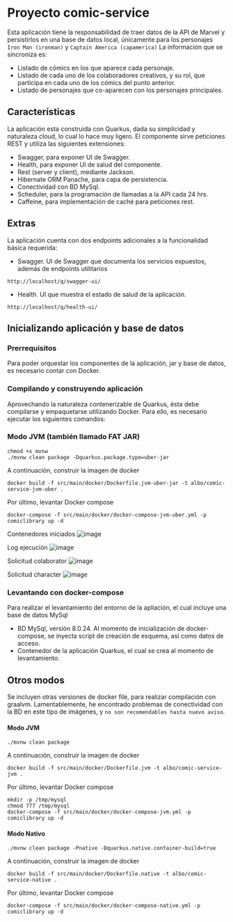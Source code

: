 # Proyecto comic-service

Esta aplicación tiene la responsabilidad de traer datos de la API de Marvel y persistirlos en una base de datos local, únicamente para los personajes `Iron Man (ironman)` y `Captain America (capamerica)` La información que se sincroniza es:
- Listado de cómics en los que aparece cada personaje.
- Listado de cada uno de los colaboradores creativos, y su rol, que participa en cada uno de los cómics del punto anterior.
- Listado de personajes que co-aparecen con los personajes principales.

## Características

La aplicación esta construida con Quarkus, dada su simplicidad y naturaleza cloud, lo cual lo hace muy ligero.
El componente sirve peticiones REST y utiliza las siguientes extensiones:
- Swagger, para exponer UI de Swagger.
- Health, para exponer UI de salud del componente.
- Rest (server y client), mediante Jackson.
- Hibernate ORM Panache, para capa de persistencia.
- Conectividad con BD MySql.
- Scheduler, para la programación de llamadas a la API cada 24 hrs.
- Caffeine, para implementación de caché para peticiones rest.

## Extras

La aplicación cuenta con dos endpoints adicionales a la funcionalidad básica requerida:

- Swagger. UI de Swagger que documenta los servicios expuestos, además de endpoints utilitarios
```shell script
http://localhost/q/swagger-ui/
```

- Health. UI que muestra el estado de salud de la aplicación.
```shell script
http://localhost/q/health-ui/
```

## Inicializando aplicación y base de datos

### Prerrequisitos

Para poder orquestar los componentes de la aplicación, jar y base de datos, es necesario contar con Docker.

### Compilando y construyendo aplicación

Aprovechando la naturaleza contenerizable de Quarkus, ésta debe compilarse y empaquetarse utilizando Docker. Para ello, es necesario ejecutar los siguientes comandos:

### Modo JVM (también llamado FAT JAR)

```shell script
chmod +x mvnw
./mvnw clean package -Dquarkus.package.type=uber-jar
```
A continuación, construir la imagen de docker
```shell script
docker build -f src/main/docker/Dockerfile.jvm-uber-jar -t albo/comic-service-jvm-uber .
```
Por último, levantar Docker compose
```shell script
docker-compose -f src/main/docker/docker-compose-jvm-uber.yml -p comiclibrary up -d
```

Contenedores iniciados
![image](https://user-images.githubusercontent.com/4373067/116845816-8809cb80-abac-11eb-8d00-325cabfefa78.png)

Log ejecución
![image](https://user-images.githubusercontent.com/4373067/116845844-9821ab00-abac-11eb-9a5b-60d6a09e2649.png)

Solicitud colaborator
![image](https://user-images.githubusercontent.com/4373067/116845993-fa7aab80-abac-11eb-81d9-562e98582950.png)

Solicitud character
![image](https://user-images.githubusercontent.com/4373067/116845989-f77fbb00-abac-11eb-97d8-7b0555875bdf.png)


### Levantando con docker-compose

Para realizar el levantamiento del entorno de la apliación, el cual incluye una base de datos MySql

- BD MySql, versión 8.0.24. Al momento de inicialización de docker-compose, se inyecta script de creación de esquema, así como datos de acceso.
- Contenedor de la aplicación Quarkus, el cual se crea al momento de levantamiento.


## Otros modos
Se incluyen otras versiones de docker file, para realizar compilación con graalvm. Lamentablemente, he encontrado problemas de conectividad con la BD en este tipo de imágenes, y `no son recomendables hasta nuevo aviso`.

#### Modo JVM

```shell script
./mvnw clean package
```
A continuación, construir la imagen de docker
```shell script
docker build -f src/main/docker/Dockerfile.jvm -t albo/comic-service-jvm .
```
Por último, levantar Docker compose
```shell script
mkdir -p /tmp/mysql
chmod 777 /tmp/mysql
docker-compose -f src/main/docker/docker-compose-jvm.yml -p comiclibrary up -d
```

#### Modo Nativo

```shell script
./mvnw clean package -Pnative -Dquarkus.native.container-build=true
```
A continuación, construir la imagen de docker
```shell script
docker build -f src/main/docker/Dockerfile.native -t albo/comic-service-native .
```
Por último, levantar Docker compose
```shell script
docker-compose -f src/main/docker/docker-compose-native.yml -p comiclibrary up -d
```
